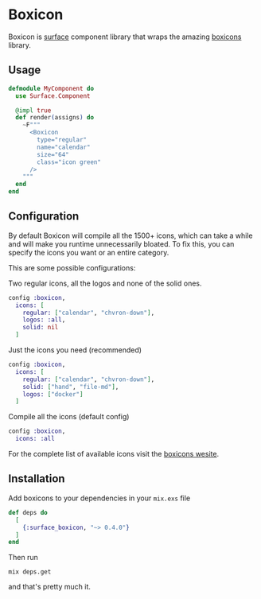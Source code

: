 # Boxicon

Boxicon is [surface](https://github.com/surface-ui/surface) component library that wraps the amazing [boxicons](https://boxicons.com) library.

## Usage

```elixir
defmodule MyComponent do
  use Surface.Component

  @impl true
  def render(assigns) do
    ~F"""
      <Boxicon
        type="regular"
        name="calendar"  
        size="64" 
        class="icon green"
      />
    """
  end
end
```

## Configuration

By default Boxicon will compile all the 1500+ icons, which can take a while and will make you runtime
unnecessarily bloated. To fix this, you can specify the icons you want or an entire category.

This are some possible configurations:

Two regular icons, all the logos and none of the solid ones.
```elixir
config :boxicon,
  icons: [
    regular: ["calendar", "chvron-down"],
    logos: :all,
    solid: nil
  ]
```

Just the icons you need (recommended)
```elixir
config :boxicon,
  icons: [
    regular: ["calendar", "chvron-down"],
    solid: ["hand", "file-md"],
    logos: ["docker"]
  ]
```

Compile all the icons (default config)
```elixir
config :boxicon,
  icons: :all
```

For the complete list of available icons visit the [boxicons wesite](https://boxicons.com).

## Installation

Add boxicons to your dependencies in your `mix.exs` file

```elixir
def deps do
  [
    {:surface_boxicon, "~> 0.4.0"}
  ]
end
```

Then run 

```
mix deps.get
```

and that's pretty much it.
